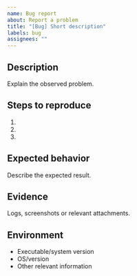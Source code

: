 ```yaml
---
name: Bug report
about: Report a problem
title: "[Bug] Short description"
labels: bug
assignees: ""
---
```


## Description
Explain the observed problem.

## Steps to reproduce
1. 
2. 
3. 

## Expected behavior
Describe the expected result.

## Evidence
Logs, screenshots or relevant attachments.

## Environment
- Executable/system version
- OS/version
- Other relevant information